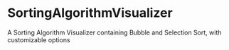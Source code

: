 # SortingAlgorithmVisualizer
A Sorting Algorithm Visualizer containing Bubble and Selection Sort, with customizable options
